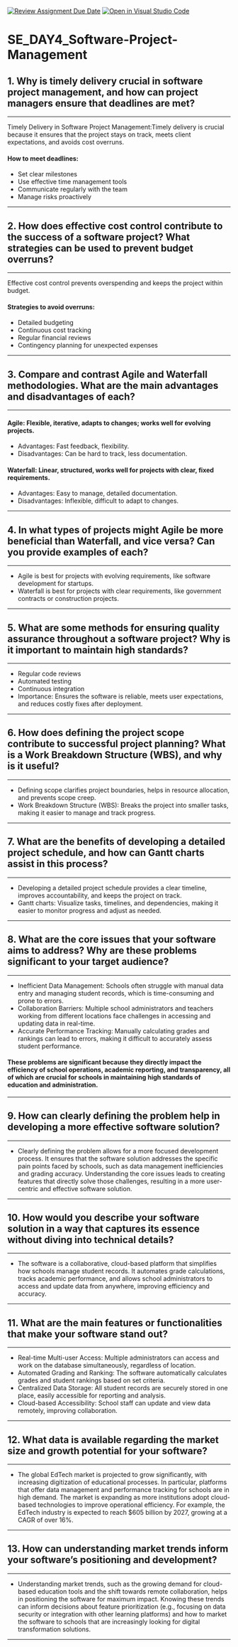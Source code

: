 [![Review Assignment Due Date](https://classroom.github.com/assets/deadline-readme-button-22041afd0340ce965d47ae6ef1cefeee28c7c493a6346c4f15d667ab976d596c.svg)](https://classroom.github.com/a/9pw6JKcu)
[![Open in Visual Studio Code](https://classroom.github.com/assets/open-in-vscode-2e0aaae1b6195c2367325f4f02e2d04e9abb55f0b24a779b69b11b9e10269abc.svg)](https://classroom.github.com/online_ide?assignment_repo_id=15976141&assignment_repo_type=AssignmentRepo)
# SE_DAY4_Software-Project-Management
## 1. Why is timely delivery crucial in software project management, and how can project managers ensure that deadlines are met?
---
Timely Delivery in Software Project Management:Timely delivery is crucial because it ensures that the project stays on track, meets client expectations, and avoids cost overruns.
#### How to meet deadlines:
- Set clear milestones
- Use effective time management tools
- Communicate regularly with the team
- Manage risks proactively
---
## 2. How does effective cost control contribute to the success of a software project? What strategies can be used to prevent budget overruns?
---
Effective cost control prevents overspending and keeps the project within budget.
#### Strategies to avoid overruns:
- Detailed budgeting
- Continuous cost tracking
- Regular financial reviews
- Contingency planning for unexpected expenses
---
## 3. Compare and contrast Agile and Waterfall methodologies. What are the main advantages and disadvantages of each?
---
#### Agile: Flexible, iterative, adapts to changes; works well for evolving projects.
- Advantages: Fast feedback, flexibility.
- Disadvantages: Can be hard to track, less documentation.
#### Waterfall: Linear, structured, works well for projects with clear, fixed requirements.
- Advantages: Easy to manage, detailed documentation.
- Disadvantages: Inflexible, difficult to adapt to changes.
---
## 4. In what types of projects might Agile be more beneficial than Waterfall, and vice versa? Can you provide examples of each?
---
- Agile is best for projects with evolving requirements, like software development for startups.
- Waterfall is best for projects with clear requirements, like government contracts or construction projects.
---
## 5. What are some methods for ensuring quality assurance throughout a software project? Why is it important to maintain high standards?
---
- Regular code reviews
- Automated testing
- Continuous integration
- Importance: Ensures the software is reliable, meets user expectations, and reduces costly fixes after deployment.
---
## 6. How does defining the project scope contribute to successful project planning? What is a Work Breakdown Structure (WBS), and why is it useful?
---
- Defining scope clarifies project boundaries, helps in resource allocation, and prevents scope creep.
- Work Breakdown Structure (WBS): Breaks the project into smaller tasks, making it easier to manage and track progress.
---
## 7. What are the benefits of developing a detailed project schedule, and how can Gantt charts assist in this process?
---
- Developing a detailed project schedule provides a clear timeline, improves accountability, and keeps the project on track.
- Gantt charts: Visualize tasks, timelines, and dependencies, making it easier to monitor progress and adjust as needed.
---
## 8. What are the core issues that your software aims to address? Why are these problems significant to your target audience?
---
- Inefficient Data Management: Schools often struggle with manual data entry and managing student records, which is time-consuming and prone to errors.
- Collaboration Barriers: Multiple school administrators and teachers working from different locations face challenges in accessing and updating data in real-time.
- Accurate Performance Tracking: Manually calculating grades and rankings can lead to errors, making it difficult to accurately assess student performance.
#### These problems are significant because they directly impact the efficiency of school operations, academic reporting, and transparency, all of which are crucial for schools in maintaining high standards of education and administration.
---
## 9. How can clearly defining the problem help in developing a more effective software solution?
---
 - Clearly defining the problem allows for a more focused development process. It ensures that the software solution addresses the specific pain points faced by schools, such as data management inefficiencies and grading accuracy. Understanding the core issues leads to creating features that directly solve those challenges, resulting in a more user-centric and effective software solution.
---
## 10. How would you describe your software solution in a way that captures its essence without diving into technical details?
---
- The software is a collaborative, cloud-based platform that simplifies how schools manage student records. It automates grade calculations, tracks academic performance, and allows school administrators to access and update data from anywhere, improving efficiency and accuracy.
---
## 11. What are the main features or functionalities that make your software stand out?
---
- Real-time Multi-user Access: Multiple administrators can access and work on the database simultaneously, regardless of location.
- Automated Grading and Ranking: The software automatically calculates grades and student rankings based on set criteria.
- Centralized Data Storage: All student records are securely stored in one place, easily accessible for reporting and analysis.
- Cloud-based Accessibility: School staff can update and view data remotely, improving collaboration.
---
## 12. What data is available regarding the market size and growth potential for your software?
---
- The global EdTech market is projected to grow significantly, with increasing digitization of educational processes. In particular, platforms that offer data management and performance tracking for schools are in high demand. The market is expanding as more institutions adopt cloud-based technologies to improve operational efficiency. For example, the EdTech industry is expected to reach $605 billion by 2027, growing at a CAGR of over 16%.
---
## 13. How can understanding market trends inform your software’s positioning and development?
---
- Understanding market trends, such as the growing demand for cloud-based education tools and the shift towards remote collaboration, helps in positioning the software for maximum impact. Knowing these trends can inform decisions about feature prioritization (e.g., focusing on data security or integration with other learning platforms) and how to market the software to schools that are increasingly looking for digital transformation solutions.
---
